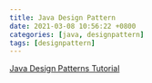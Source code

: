 ```yaml
---
title: Java Design Pattern
date: 2021-03-08 10:56:22 +0800
categories: [java, designpattern]
tags: [designpattern]
---
```


[Java Design Patterns Tutorial](https://www.javacodegeeks.com/2015/09/java-design-patterns.html)
